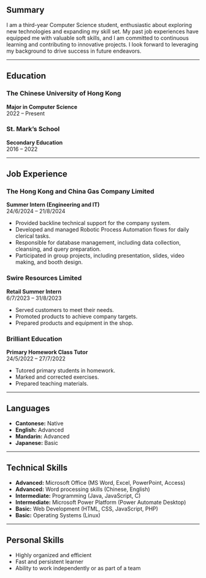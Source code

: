 ## Summary

I am a third-year Computer Science student, enthusiastic about exploring new technologies and expanding my skill set. My past job experiences have equipped me with valuable soft skills, and I am committed to continuous learning and contributing to innovative projects. I look forward to leveraging my background to drive success in future endeavors.

---

## Education

### The Chinese University of Hong Kong
**Major in Computer Science**  
2022 – Present

### St. Mark’s School
**Secondary Education**  
2016 – 2022

---

## Job Experience

### The Hong Kong and China Gas Company Limited
**Summer Intern (Engineering and IT)**  
24/6/2024 – 21/8/2024
- Provided backline technical support for the company system.
- Developed and managed Robotic Process Automation flows for daily clerical tasks.
- Responsible for database management, including data collection, cleansing, and query preparation.
- Participated in group projects, including presentation, slides, video making, and booth design.

### Swire Resources Limited
**Retail Summer Intern**  
6/7/2023 – 31/8/2023
- Served customers to meet their needs.
- Promoted products to achieve company targets.
- Prepared products and equipment in the shop.

### Brilliant Education
**Primary Homework Class Tutor**  
24/5/2022 – 27/7/2022
- Tutored primary students in homework.
- Marked and corrected exercises.
- Prepared teaching materials.

---

## Languages

- **Cantonese:** Native
- **English:** Advanced
- **Mandarin:** Advanced
- **Japanese:** Basic

---

## Technical Skills

- **Advanced:** Microsoft Office (MS Word, Excel, PowerPoint, Access)
- **Advanced:** Word processing skills (Chinese, English)
- **Intermediate:** Programming (Java, JavaScript, C)
- **Intermediate:** Microsoft Power Platform (Power Automate Desktop)
- **Basic:** Web Development (HTML, CSS, JavaScript, PHP)
- **Basic:** Operating Systems (Linux)

---

## Personal Skills

- Highly organized and efficient
- Fast and persistent learner
- Ability to work independently or as part of a team
